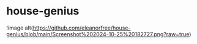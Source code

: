 # house-genius

!image alt(https://github.com/eleanorfree/house-genius/blob/main/Screenshot%202024-10-25%20182727.png?raw=true)
